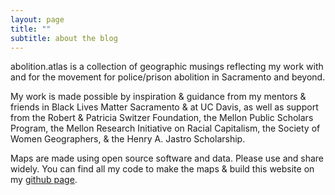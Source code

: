 ```yaml
---
layout: page
title: ""
subtitle: about the blog
---
```


abolition.atlas is a collection of geographic musings reflecting my work with and for the movement for police/prison abolition in Sacramento and beyond.

My work is made possible by inspiration & guidance from my mentors & friends in Black Lives Matter Sacramento & at UC Davis, as well as support from the Robert & Patricia Switzer Foundation, the Mellon Public Scholars Program, the Mellon Research Initiative on Racial Capitalism, the Society of Women Geographers, & the Henry A. Jastro Scholarship.

Maps are made using open source software and data.  Please use and share widely. You can find all my code to make the maps & build this website on my [github page](https://github.com/miakd/). 
